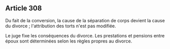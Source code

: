 Article 308
----
Du fait de la conversion, la cause de la séparation de corps devient la cause du
divorce ; l'attribution des torts n'est pas modifiée.

Le juge fixe les conséquences du divorce. Les prestations et pensions entre
époux sont déterminées selon les règles propres au divorce.
